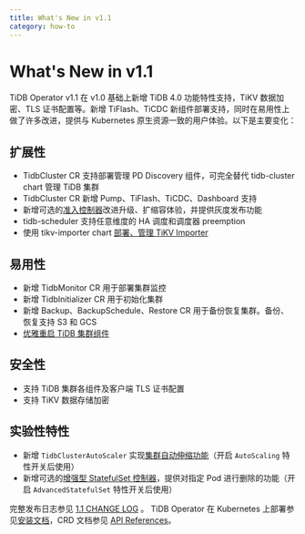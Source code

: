 ```yaml
---
title: What's New in v1.1
category: how-to
---
```


# What's New in v1.1

TiDB Operator v1.1 在 v1.0 基础上新增 TiDB 4.0 功能特性支持，TiKV 数据加密、TLS 证书配置等。新增 TiFlash、TiCDC 新组件部署支持，同时在易用性上做了许多改进，提供与 Kubernetes 原生资源一致的用户体验。以下是主要变化：

## 扩展性

- TidbCluster CR 支持部署管理 PD Discovery 组件，可完全替代 tidb-cluster chart 管理 TiDB 集群
- TidbCluster CR 新增 Pump、TiFlash、TiCDC、Dashboard 支持
- 新增可选的[准入控制器](enable-admission-webhook.md)改进升级、扩缩容体验，并提供灰度发布功能
- tidb-scheduler 支持任意维度的 HA 调度和调度器 preemption
- 使用 tikv-importer chart [部署、管理 TiKV Importer](restore-data-using-tidb-lightning.md#部署-tikv-importer)

## 易用性

- 新增 TidbMonitor CR 用于部署集群监控
- 新增 TidbInitializer CR 用于初始化集群
- 新增 Backup、BackupSchedule、Restore CR 用于备份恢复集群。备份、恢复支持 S3 和 GCS
- [优雅重启 TiDB 集群组件](restart-a-tidb-cluster.md)

## 安全性

- 支持 TiDB 集群各组件及客户端 TLS 证书配置 
- 支持 TiKV 数据存储加密

## 实验性特性

- 新增 `TidbClusterAutoScaler` 实现[集群自动伸缩功能](enable-tidb-cluster-auto-scaling.md)（开启 `AutoScaling` 特性开关后使用）
- 新增可选的[增强型 StatefulSet 控制器](advanced-statefulset.md)，提供对指定 Pod 进行删除的功能（开启 `AdvancedStatefulSet` 特性开关后使用）

完整发布日志参见 [1.1 CHANGE LOG](https://github.com/pingcap/tidb-operator/blob/master/CHANGELOG-1.1.md) 。
TiDB Operator 在 Kubernetes 上部署参见[安装文档](deploy-tidb-operator.md)，CRD 文档参见 [API References](https://github.com/pingcap/tidb-operator/blob/master/docs/api-references/docs.md)。
